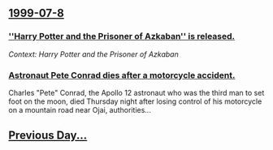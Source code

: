 ## [1999-07-8](/news/1999/07/8/index.md)

### [ ''Harry Potter and the Prisoner of Azkaban'' is released.](/news/1999/07/8/harry-potter-and-the-prisoner-of-azkaban-is-released.md)
_Context: Harry Potter and the Prisoner of Azkaban_

### [ Astronaut Pete Conrad dies after a motorcycle accident. ](/news/1999/07/8/astronaut-pete-conrad-dies-after-a-motorcycle-accident.md)
Charles &quot;Pete&quot; Conrad, the Apollo 12 astronaut who was the third man to set foot on the moon, died Thursday night after losing control of his motorcycle on a mountain road near Ojai, authorities...

## [Previous Day...](/news/1999/07/7/index.md)

